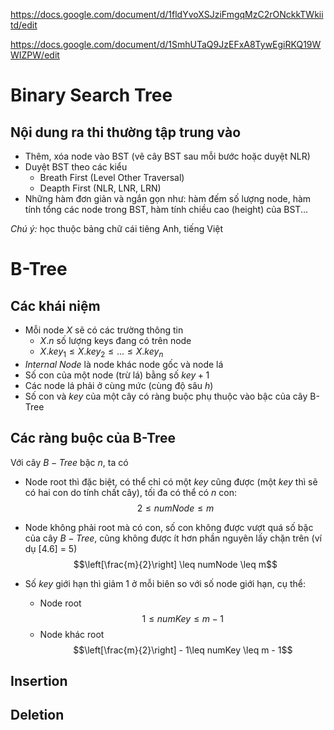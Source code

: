 <https://docs.google.com/document/d/1fldYvoXSJziFmgqMzC2rONckkTWkiitd/edit>

<https://docs.google.com/document/d/1SmhUTaQ9JzEFxA8TywEgiRKQ19WWIZPW/edit>

# Binary Search Tree

## Nội dung ra thi thường tập trung vào

- Thêm, xóa node vào BST (vẽ cây BST sau mỗi bước hoặc duyệt NLR)
- Duyệt BST theo các kiểu
  - Breath First (Level Other Traversal)
  - Deapth First (NLR, LNR, LRN)
- Những hàm đơn giản và ngắn gọn như: hàm đếm số lượng node, hàm tính tổng các node trong BST, hàm tính chiều cao (height) của BST...

*Chú ý:* học thuộc bảng chữ cái tiêng Anh, tiếng Việt

# B-Tree

## Các khái niệm

- Mỗi node $X$ sẽ có các trường thông tin
  - $X.n$ số lượng keys đang có trên node
  - $X.key_1 \leq X.key_2 \leq ... \leq X.key_n$
- *Internal Node* là node khác node gốc và node lá
- Số con của một node (trừ lá) bằng số $key + 1$
- Các node lá phải ở cùng mức (cùng độ sâu $h$)
- Số con và $key$ của một cây có ràng buộc phụ thuộc vào bậc của cây B-Tree

## Các ràng buộc của B-Tree

Với cây $B-Tree$ bậc $n$, ta có

- Node root thì đặc biệt, có thể chỉ có một $key$ cũng được (một $key$ thì sẽ có hai con do tính chất cây), tối đa có thể có $n$ con: $$2 \leq numNode \leq m$$
- Node không phải root mà có con, số con không được vượt quá số bậc của cây $B-Tree$, cũng không được ít hơn phần nguyên lấy chặn trên (ví dụ [4.6] = 5)  $$\left[\frac{m}{2}\right] \leq numNode \leq m$$

- Số $key$ giới hạn thì giảm 1 ở mỗi biên so với số node giới hạn, cụ thể:
  - Node root    $$1 \leq numKey \leq m - 1$$
  - Node khác root $$\left[\frac{m}{2}\right] - 1\leq numKey \leq m - 1$$

## Insertion

## Deletion

